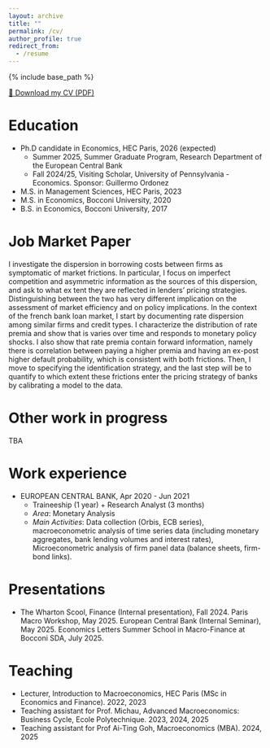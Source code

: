 ```yaml
---
layout: archive
title: ""
permalink: /cv/
author_profile: true
redirect_from:
  - /resume
---
```


{% include base_path %}

[📄 Download my CV (PDF)](https://vittoriaiannotta.github.io/files/Iannotta-Vittoria_CV.pdf)

Education
======
* Ph.D candidate in Economics, HEC Paris, 2026 (expected)
  * Summer 2025, Summer Graduate Program, Research Department of the European Central Bank
  * Fall 2024/25, Visiting Scholar, University of Pennsylvania - Economics. Sponsor: Guillermo Ordonez
* M.S. in Management Sciences, HEC Paris, 2023
* M.S. in Economics, Bocconi University, 2020
* B.S. in Economics, Bocconi University, 2017


Job Market Paper
======

I investigate the dispersion in borrowing costs between firms as symptomatic of market frictions. In particular, I focus on imperfect competition and asymmetric information as the sources of this dispersion, and ask to what ex tent they are reflected in lenders’ pricing strategies. Distinguishing between the two has very different implication on the assessment of market efficiency and on policy implications. In the context of the french bank loan market, I start by documenting rate dispersion among similar firms and credit types. I characterize the distribution of rate premia and show that is varies over time and responds to monetary policy shocks. I also show that rate premia contain forward information, namely there is correlation between paying a higher premia and having an ex-post higher default probability, which is consistent with both frictions. Then, I move to specifying the identification strategy, and the last step will be to quantify to which extent these frictions enter the pricing strategy of banks by calibrating a model to the data.


Other work in progress
======
TBA


Work experience
======

* EUROPEAN CENTRAL BANK, Apr 2020 - Jun 2021
  * Traineeship (1 year) + Research Analyst (3 months)   
  * *Area*: Monetary Analysis  
  * *Main Activities*: Data collection (Orbis, ECB series), macroeconometric analysis of time 
series data (including monetary aggregates, bank lending volumes and interest rates), 
Microeconometric analysis of firm panel data (balance sheets, firm-bond links).  

  
Presentations 
======
* The Wharton Scool, Finance (Internal presentation), Fall 2024. Paris Macro Workshop, May 2025. European Central Bank (Internal Seminar), May 2025. Economics Letters Summer School in Macro-Finance at Bocconi SDA, July 2025. 


Teaching
======
* Lecturer, Introduction to Macroeconomics, HEC Paris (MSc in Economics and Finance). 2022, 2023
* Teaching assistant for Prof. Michau, Advanced Macroeconomics: Business Cycle, Ecole Polytechnique. 2023, 2024, 2025
* Teaching assistant for Prof Ai-Ting Goh, Macroeconomics (MBA). 2024, 2025
